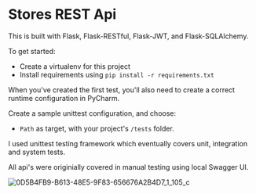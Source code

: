 # Stores REST Api

This is built with Flask, Flask-RESTful, Flask-JWT, and Flask-SQLAlchemy.

To get started:

- Create a virtualenv for this project
- Install requirements using `pip install -r requirements.txt`

When you've created the first test, you'll also need to create a correct runtime configuration in PyCharm.

Create a sample unittest configuration, and choose:

- `Path` as target, with your project's `/tests` folder.

I used unittest testing framework which eventually covers unit, integration and system tests.

All api's were originially covered in manual testing using local Swagger UI.


![0D5B4FB9-B613-48E5-9F83-656676A2B4D7_1_105_c](https://user-images.githubusercontent.com/83350680/175765247-0a8d4fa5-49a8-4650-8463-5307c74628fd.jpeg)
